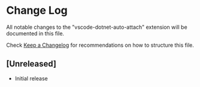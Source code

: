 # Change Log
All notable changes to the "vscode-dotnet-auto-attach" extension will be documented in this file.

Check [Keep a Changelog](http://keepachangelog.com/) for recommendations on how to structure this file.

## [Unreleased]
- Initial release